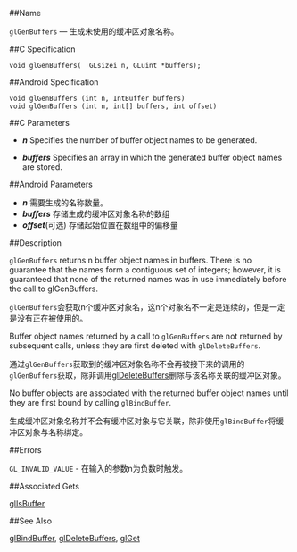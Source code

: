 ##Name

`glGenBuffers` — 生成未使用的缓冲区对象名称。

##C Specification

    void glGenBuffers(  GLsizei n, GLuint *buffers);
 
##Android Specification

    void glGenBuffers (int n, IntBuffer buffers)
    void glGenBuffers (int n, int[] buffers, int offset)

##C Parameters

- ***n*** Specifies the number of buffer object names to be generated.

- ***buffers*** Specifies an array in which the generated buffer object names are stored.

##Android Parameters

- ***n*** 需要生成的名称数量。
- ***buffers*** 存储生成的缓冲区对象名称的数组
- ***offset***(可选) 存储起始位置在数组中的偏移量

##Description

`glGenBuffers` returns n buffer object names in buffers. There is no guarantee that the names form a contiguous set of integers; however, it is guaranteed that none of the returned names was in use immediately before the call to glGenBuffers.

`glGenBuffers`会获取n个缓冲区对象名，这n个对象名不一定是连续的，但是一定是没有正在被使用的。

Buffer object names returned by a call to `glGenBuffers` are not returned by subsequent calls, unless they are first deleted with `glDeleteBuffers`.

通过`glGenBuffers`获取到的缓冲区对象名称不会再被接下来的调用的`glGenBuffers`获取，除非调用[glDeleteBuffers](glDeleteBuffers.md)删除与该名称关联的缓冲区对象。

No buffer objects are associated with the returned buffer object names until they are first bound by calling `glBindBuffer`.

生成缓冲区对象名称并不会有缓冲区对象与它关联，除非使用`glBindBuffer`将缓冲区对象与名称绑定。

##Errors

`GL_INVALID_VALUE` - 在输入的参数n为负数时触发。

##Associated Gets

[glIsBuffer](glIsBuffer.md)

##See Also

[glBindBuffer](glBindBuffer.md), [glDeleteBuffers](glDeleteBuffers.md), [glGet](glGet.md)


